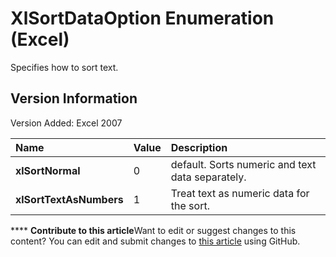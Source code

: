 
# XlSortDataOption Enumeration (Excel)

Specifies how to sort text.


## Version Information

Version Added: Excel 2007 



|**Name**|**Value**|**Description**|
|:-----|:-----|:-----|
| **xlSortNormal**|0|default. Sorts numeric and text data separately.|
| **xlSortTextAsNumbers**|1|Treat text as numeric data for the sort.|

****   **Contribute to this article**Want to edit or suggest changes to this content? You can edit and submit changes to  [this article](https://github.com/jhershey00/VBA_Excel_Test/OpenXMLCon/articles/58315709-300e-76f7-5e3f-f888ae60dc56.md) using GitHub.

